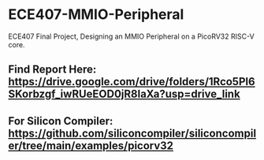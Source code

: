 # ECE407-MMIO-Peripheral
ECE407 Final Project, Designing an MMIO Peripheral on a PicoRV32 RISC-V core.

## Find Report Here: https://drive.google.com/drive/folders/1Rco5Pl6SKorbzgf_iwRUeEOD0jR8laXa?usp=drive_link
## For Silicon Compiler: https://github.com/siliconcompiler/siliconcompiler/tree/main/examples/picorv32
